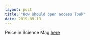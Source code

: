 ```yaml
---
layout: post
title: "How should open access look"
date: 2019-09-19
---
```


Peice in Science Mag [here](https://science.sciencemag.org/content/365/6458/1067)
